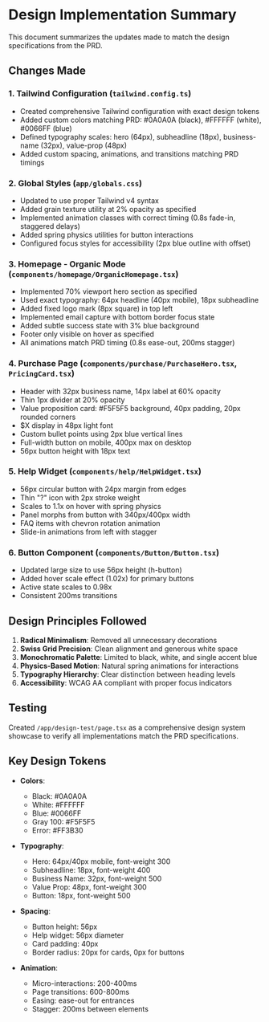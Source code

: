 # Design Implementation Summary

This document summarizes the updates made to match the design specifications from the PRD.

## Changes Made

### 1. **Tailwind Configuration** (`tailwind.config.ts`)
- Created comprehensive Tailwind configuration with exact design tokens
- Added custom colors matching PRD: #0A0A0A (black), #FFFFFF (white), #0066FF (blue)
- Defined typography scales: hero (64px), subheadline (18px), business-name (32px), value-prop (48px)
- Added custom spacing, animations, and transitions matching PRD timings

### 2. **Global Styles** (`app/globals.css`)
- Updated to use proper Tailwind v4 syntax
- Added grain texture utility at 2% opacity as specified
- Implemented animation classes with correct timing (0.8s fade-in, staggered delays)
- Added spring physics utilities for button interactions
- Configured focus styles for accessibility (2px blue outline with offset)

### 3. **Homepage - Organic Mode** (`components/homepage/OrganicHomepage.tsx`)
- Implemented 70% viewport hero section as specified
- Used exact typography: 64px headline (40px mobile), 18px subheadline
- Added fixed logo mark (8px square) in top left
- Implemented email capture with bottom border focus state
- Added subtle success state with 3% blue background
- Footer only visible on hover as specified
- All animations match PRD timing (0.8s ease-out, 200ms stagger)

### 4. **Purchase Page** (`components/purchase/PurchaseHero.tsx`, `PricingCard.tsx`)
- Header with 32px business name, 14px label at 60% opacity
- Thin 1px divider at 20% opacity
- Value proposition card: #F5F5F5 background, 40px padding, 20px rounded corners
- $X display in 48px light font
- Custom bullet points using 2px blue vertical lines
- Full-width button on mobile, 400px max on desktop
- 56px button height with 18px text

### 5. **Help Widget** (`components/help/HelpWidget.tsx`)
- 56px circular button with 24px margin from edges
- Thin "?" icon with 2px stroke weight
- Scales to 1.1x on hover with spring physics
- Panel morphs from button with 340px/400px width
- FAQ items with chevron rotation animation
- Slide-in animations from left with stagger

### 6. **Button Component** (`components/Button/Button.tsx`)
- Updated large size to use 56px height (h-button)
- Added hover scale effect (1.02x) for primary buttons
- Active state scales to 0.98x
- Consistent 200ms transitions

## Design Principles Followed

1. **Radical Minimalism**: Removed all unnecessary decorations
2. **Swiss Grid Precision**: Clean alignment and generous white space
3. **Monochromatic Palette**: Limited to black, white, and single accent blue
4. **Physics-Based Motion**: Natural spring animations for interactions
5. **Typography Hierarchy**: Clear distinction between heading levels
6. **Accessibility**: WCAG AA compliant with proper focus indicators

## Testing

Created `/app/design-test/page.tsx` as a comprehensive design system showcase to verify all implementations match the PRD specifications.

## Key Design Tokens

- **Colors**: 
  - Black: #0A0A0A
  - White: #FFFFFF
  - Blue: #0066FF
  - Gray 100: #F5F5F5
  - Error: #FF3B30

- **Typography**:
  - Hero: 64px/40px mobile, font-weight 300
  - Subheadline: 18px, font-weight 400
  - Business Name: 32px, font-weight 500
  - Value Prop: 48px, font-weight 300
  - Button: 18px, font-weight 500

- **Spacing**:
  - Button height: 56px
  - Help widget: 56px diameter
  - Card padding: 40px
  - Border radius: 20px for cards, 0px for buttons

- **Animation**:
  - Micro-interactions: 200-400ms
  - Page transitions: 600-800ms
  - Easing: ease-out for entrances
  - Stagger: 200ms between elements